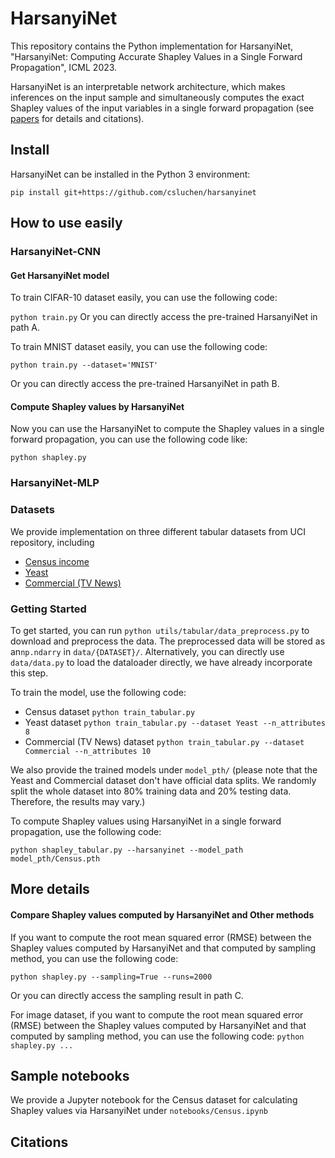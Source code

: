 # HarsanyiNet
This repository contains the Python implementation for HarsanyiNet, "HarsanyiNet: Computing Accurate Shapley Values in a Single Forward Propagation", ICML 2023.

HarsanyiNet is an interpretable network architecture, which makes inferences on the input sample and simultaneously computes the exact Shapley values of the input variables in a single forward propagation (see [papers]() for details and citations).

## Install
HarsanyiNet can be installed in the Python 3 environment:

`
pip install git+https://github.com/csluchen/harsanyinet
`



## How to use easily
### HarsanyiNet-CNN
#### Get HarsanyiNet model
To train CIFAR-10 dataset easily, you can use the following code:

`
python train.py
`
Or you can directly access the pre-trained HarsanyiNet in path A.

To train MNIST dataset easily, you can use the following code:

`python train.py --dataset='MNIST'`

Or you can directly access the pre-trained HarsanyiNet in path B.

#### Compute Shapley values by HarsanyiNet
Now you can use the HarsanyiNet to compute the Shapley values in a single forward propagation, you can use the following code like:

`
python shapley.py 
`





### HarsanyiNet-MLP

### Datasets

We provide implementation on three different tabular datasets from UCI repository, including

- [Census income](https://archive.ics.uci.edu/ml/datasets/census+income)
- [Yeast](https://archive.ics.uci.edu/ml/datasets/Yeast) 
- [Commercial (TV News)](http://archive.ics.uci.edu/ml/datasets/tv+news+channel+commercial+detection+dataset) 

### Getting Started

To get started, you can run `python utils/tabular/data_preprocess.py` to download and preprocess the data. The preprocessed data will be stored as  an`np.ndarry` in `data/{DATASET}/`. Alternatively, you can directly use `data/data.py` to load the dataloader directly, we have already incorporate this step. 

To train the model, use the following code:

- Census dataset `python train_tabular.py`
- Yeast dataset `python train_tabular.py --dataset Yeast --n_attributes 8`
- Commercial (TV News) dataset `python train_tabular.py --dataset Commercial --n_attributes 10`

We also provide the trained models under `model_pth/` (please note that the Yeast and Commercial dataset don't have official data splits. We randomly split the whole dataset into 80% training data and 20% testing data. Therefore, the results may vary.)



To compute Shapley values using HarsanyiNet in a single forward propagation, use the following code:

`python shapley_tabular.py --harsanyinet --model_path model_pth/Census.pth`



## More details
#### Compare Shapley values computed by HarsanyiNet and Other methods

If you want to compute the root mean squared error (RMSE) between the Shapley values computed by HarsanyiNet and that computed by sampling method, you can use the following code:

`
python shapley.py --sampling=True --runs=2000
`

Or you can directly access the sampling result in path C.



For image dataset, if you want to compute the root mean squared error (RMSE) between the Shapley values computed by HarsanyiNet and that computed by sampling method, you can use the following code:
`
python shapley.py ...
`


## Sample notebooks

We provide a Jupyter notebook for the Census dataset for calculating Shapley values via HarsanyiNet under `notebooks/Census.ipynb`


## Citations
